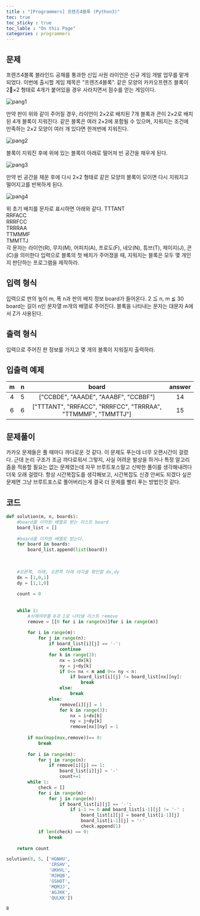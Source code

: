 ```yaml
---
title : "[Programmers] 프렌즈4블록 (Python3)"
toc: true
toc_sticky : true
toc_lable : "On this Page"
categories : programmers
---
```

## 문제 
프렌즈4블록
블라인드 공채를 통과한 신입 사원 라이언은 신규 게임 개발 업무를 맡게 되었다. 이번에 출시할 게임 제목은 "프렌즈4블록".
같은 모양의 카카오프렌즈 블록이 2×2 형태로 4개가 붙어있을 경우 사라지면서 점수를 얻는 게임이다.

![pang1](assets/images/algorithm/programmers/프렌즈4블록/pang1)

만약 판이 위와 같이 주어질 경우, 라이언이 2×2로 배치된 7개 블록과 콘이 2×2로 배치된 4개 블록이 지워진다. 같은 블록은 여러 2×2에 포함될 수 있으며, 지워지는 조건에 만족하는 2×2 모양이 여러 개 있다면 한꺼번에 지워진다.

![pang2](assets/images/algorithm/programmers/프렌즈4블록/pang2)

블록이 지워진 후에 위에 있는 블록이 아래로 떨어져 빈 공간을 채우게 된다.

![pang3](assets/images/algorithm/programmers/프렌즈4블록/pang3)

만약 빈 공간을 채운 후에 다시 2×2 형태로 같은 모양의 블록이 모이면 다시 지워지고 떨어지고를 반복하게 된다.

![pang4](assets/images/algorithm/programmers/프렌즈4블록/pang4)

위 초기 배치를 문자로 표시하면 아래와 같다.
TTTANT   
RRFACC   
RRRFCC   
TRRRAA   
TTMMMF   
TMMTTJ   
각 문자는 라이언(R), 무지(M), 어피치(A), 프로도(F), 네오(N), 튜브(T), 제이지(J), 콘(C)을 의미한다
입력으로 블록의 첫 배치가 주어졌을 때, 지워지는 블록은 모두 몇 개인지 판단하는 프로그램을 제작하라.

## 입력 형식
입력으로 판의 높이 m, 폭 n과 판의 배치 정보 board가 들어온다.
2 ≦ n, m ≦ 30
board는 길이 n인 문자열 m개의 배열로 주어진다. 블록을 나타내는 문자는 대문자 A에서 Z가 사용된다.

## 출력 형식
입력으로 주어진 판 정보를 가지고 몇 개의 블록이 지워질지 출력하라.

## 입출력 예제
|m	|n	|board|	answer|
|:---:|:---:|:---:|:---:|
|4	|5	|["CCBDE", "AAADE", "AAABF", "CCBBF"]|	14|
|6	|6	|["TTTANT", "RRFACC", "RRRFCC", "TRRRAA", "TTMMMF", "TMMTTJ"]|	15|

## 문제풀이
카카오 문제들은 풀 때마다 까다로운 것 같다. 이 문제도 푸는데 너무 오랜시간이 걸렸다.
근데 논리 구조가 조금 까다로워서 그렇지, 사실 어려운 발상을 하거나 특정 알고리즘을 적용할 필요는 없는 문제였는데 자꾸 브루트포스말고 신박한 풀이를 생각해내려다 더욱 오래 걸렸다. 항상 시간복잡도를 생각해보고, 시간복잡도 신경 안써도 되겠다 싶은 문제면 그냥 브루트포스로 풀어버리는게 결국 더 문제를 빨리 푸는 방법인것 같다.
## 코드


```python
def solution(m, n, boards):
    #board를 이차원 배열로 받는 리스트 board
    board_list = []
    
    #board를 이차원 배열로 받는다.
    for board in boards:
        board_list.append(list(board))
    
    
    
    #오른쪽, 아래, 오른쪽 아래 대각을 확인할 dx,dy
    dx = [1,0,1]
    dy = [1,1,0]
    
    count = 0
    
    
    while 1:
        #삭제여부를 0과 1로 나타낼 리스트 remove
        remove = [[0 for i in range(n)]for i in range(m)]
        
        for i in range(m):
            for j in range(n):
                if board_list[i][j] == '-':
                    continue
                for k in range(3):
                    nx = i+dx[k]
                    ny = j+dy[k]
                    if 0<= nx < m and 0<= ny < n:
                        if board_list[i][j] != board_list[nx][ny]:
                            break
                    else:
                        break
                else:
                    remove[i][j] = 1
                    for k in range(3):
                        nx = i+dx[k]
                        ny = j+dy[k]
                        remove[nx][ny] = 1
                    
        if max(map(max,remove))== 0:
            break
            
        for i in range(m):
            for j in range(n):
                if remove[i][j] == 1:
                    board_list[i][j] = '-'
                    count+=1
        while 1:      
            check = []
            for i in range(m):
                for j in range(n):
                    if board_list[i][j] == '-':
                        if i-1 >= 0 and board_list[i-1][j] != '-' :
                            board_list[i][j] = board_list[i-1][j]
                            board_list[i-1][j] = '-'
                            check.append(1)
            if len(check) == 0:
                break
            
    return count
```


```python
solution(8, 5, ['HGNHU', 
                'CRSHV', 
                'UKHVL', 
                'MJHQB', 
                'GSHOT', 
                'MQMJJ', 
                'AGJKK', 
                'QULKK'])
```




    8


